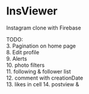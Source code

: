# InsViewer
Instagram clone with Firebase

TODO:  
3. Pagination on home page  
8. Edit profile  
9. Alerts  
10. photo filters  
11. following & follower list  
12. comment with creationDate  
13. likes in cell
14. postview & 
